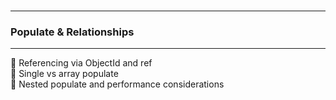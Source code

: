 <br>

---
### Populate & Relationships
---

<div class="fullWidthBullet">

🔹 Referencing via <span class="emphasis">ObjectId</span> and <span class="emphasis">ref</span>  
🔹 Single vs array populate  
🔹 Nested populate and performance considerations  

</div>
